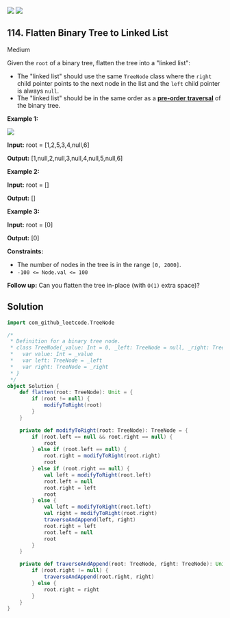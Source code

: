 [![](https://img.shields.io/github/stars/LeetCode-in-Scala/LeetCode-in-Scala?label=Stars&style=flat-square)](https://github.com/LeetCode-in-Scala/LeetCode-in-Scala)
[![](https://img.shields.io/github/forks/LeetCode-in-Scala/LeetCode-in-Scala?label=Fork%20me%20on%20GitHub%20&style=flat-square)](https://github.com/LeetCode-in-Scala/LeetCode-in-Scala/fork)

## 114\. Flatten Binary Tree to Linked List

Medium

Given the `root` of a binary tree, flatten the tree into a "linked list":

*   The "linked list" should use the same `TreeNode` class where the `right` child pointer points to the next node in the list and the `left` child pointer is always `null`.
*   The "linked list" should be in the same order as a [**pre-order** **traversal**](https://en.wikipedia.org/wiki/Tree_traversal#Pre-order,_NLR) of the binary tree.

**Example 1:**

![](https://assets.leetcode.com/uploads/2021/01/14/flaten.jpg)

**Input:** root = [1,2,5,3,4,null,6]

**Output:** [1,null,2,null,3,null,4,null,5,null,6] 

**Example 2:**

**Input:** root = []

**Output:** [] 

**Example 3:**

**Input:** root = [0]

**Output:** [0] 

**Constraints:**

*   The number of nodes in the tree is in the range `[0, 2000]`.
*   `-100 <= Node.val <= 100`

**Follow up:** Can you flatten the tree in-place (with `O(1)` extra space)?

## Solution

```scala
import com_github_leetcode.TreeNode

/*
 * Definition for a binary tree node.
 * class TreeNode(_value: Int = 0, _left: TreeNode = null, _right: TreeNode = null) {
 *   var value: Int = _value
 *   var left: TreeNode = _left
 *   var right: TreeNode = _right
 * }
 */
object Solution {
    def flatten(root: TreeNode): Unit = {
        if (root != null) {
            modifyToRight(root)
        }
    }

    private def modifyToRight(root: TreeNode): TreeNode = {
        if (root.left == null && root.right == null) {
            root
        } else if (root.left == null) {
            root.right = modifyToRight(root.right)
            root
        } else if (root.right == null) {
            val left = modifyToRight(root.left)
            root.left = null
            root.right = left
            root
        } else {
            val left = modifyToRight(root.left)
            val right = modifyToRight(root.right)
            traverseAndAppend(left, right)
            root.right = left
            root.left = null
            root
        }
    }

    private def traverseAndAppend(root: TreeNode, right: TreeNode): Unit = {
        if (root.right != null) {
            traverseAndAppend(root.right, right)
        } else {
            root.right = right
        }
    }
}
```